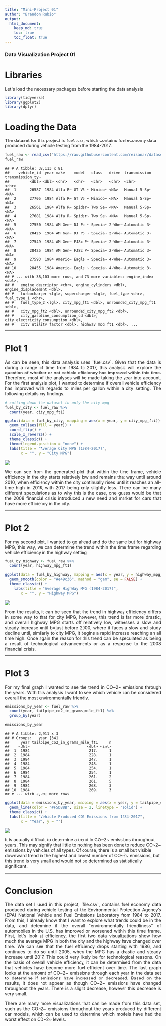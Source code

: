 ```yaml
---
title: "Mini-Project 01"
author: "Brandon Rubio"
output: 
  html_document:
    keep_md: true
    toc: true
    toc_float: true
---
```


### Data Visualization Project 01

# Libraries
Let's load the necessary packages before starting the data analysis


```r
library(tidyverse)
library(ggplot2)
library(dplyr)
```


# Loading the Data
The dataset for this project is `fuel.csv`, which contains fuel economy data produced during vehicle testing from the 1984-2017. 


```r
fuel_raw <- read_csv("https://raw.githubusercontent.com/reisanar/datasets/master/fuel.csv")
fuel_raw
```

```
## # A tibble: 38,113 x 81
##    vehicle_id  year make    model   class   drive  transmission transmission_ty~
##         <dbl> <dbl> <chr>   <chr>   <chr>   <chr>  <chr>        <chr>           
##  1      26587  1984 Alfa R~ GT V6 ~ Minico~ <NA>   Manual 5-Sp~ <NA>            
##  2      27705  1984 Alfa R~ GT V6 ~ Minico~ <NA>   Manual 5-Sp~ <NA>            
##  3      26561  1984 Alfa R~ Spider~ Two Se~ <NA>   Manual 5-Sp~ <NA>            
##  4      27681  1984 Alfa R~ Spider~ Two Se~ <NA>   Manual 5-Sp~ <NA>            
##  5      27550  1984 AM Gen~ DJ Po ~ Specia~ 2-Whe~ Automatic 3~ <NA>            
##  6      28426  1984 AM Gen~ DJ Po ~ Specia~ 2-Whe~ Automatic 3~ <NA>            
##  7      27549  1984 AM Gen~ FJ8c P~ Specia~ 2-Whe~ Automatic 3~ <NA>            
##  8      28425  1984 AM Gen~ FJ8c P~ Specia~ 2-Whe~ Automatic 3~ <NA>            
##  9      27593  1984 Americ~ Eagle ~ Specia~ 4-Whe~ Automatic 3~ <NA>            
## 10      28455  1984 Americ~ Eagle ~ Specia~ 4-Whe~ Automatic 3~ <NA>            
## # ... with 38,103 more rows, and 73 more variables: engine_index <dbl>,
## #   engine_descriptor <chr>, engine_cylinders <dbl>, engine_displacement <dbl>,
## #   turbocharger <lgl>, supercharger <lgl>, fuel_type <chr>, fuel_type_1 <chr>,
## #   fuel_type_2 <lgl>, city_mpg_ft1 <dbl>, unrounded_city_mpg_ft1 <dbl>,
## #   city_mpg_ft2 <dbl>, unrounded_city_mpg_ft2 <dbl>,
## #   city_gasoline_consumption_cd <dbl>, city_electricity_consumption <dbl>,
## #   city_utility_factor <dbl>, highway_mpg_ft1 <dbl>, ...
```

---

# Plot 1

<p style='text-align: justify;'>As can be seen, this data analysis uses `fuel.csv`. Given that the data is during a range of time from 1984 to 2017, this analysis will explore the question of whether or not vehicle efficiency has improved within this time. Therefore, most of the analyses will be made taking the year into account. For the first analysis plot, I wanted to determine if overall vehicle efficiency has improved with regards to miles per gallon within a city setting. The following details my findings.</p>


```r
# cutting down the dataset to only the city mpg
fuel_by_city <- fuel_raw %>%
  count(year, city_mpg_ft1)
```



```r
ggplot(data = fuel_by_city, mapping = aes(x = year, y = city_mpg_ft1)) + 
  geom_col(aes(fill = year)) +
  coord_flip() + 
  scale_x_reverse() +
  theme_classic() +
  theme(legend.position = "none") +
  labs(title = "Average City MPG (1984-2017)",
       x = "", y = "City MPG")
```

![](rubio_project_01_files/figure-html/unnamed-chunk-4-1.png)<!-- -->

<p style='text-align: justify;'>We can see from the generated plot that within the time frame, vehicle efficiency in the city starts relatively low and remains that way until around 2010, when efficiency within the city continually rises until it reaches an all-time high in 2016, with 2017 being only slightly less. There can be many different speculations as to why this is the case, one guess would be that the 2008 financial crisis introduced a new need and market for cars that have more efficiency in the city.</p>

---

# Plot 2

<p style='text-align: justify;'>For my second plot, I wanted to go ahead and do the same but for highway MPG, this way, we can determine the trend within the time frame regarding vehicle efficiency in the highway setting</p>


```r
fuel_by_highway <- fuel_raw %>%
  count(year, highway_mpg_ft1)
```


```r
ggplot(data = fuel_by_highway, mapping = aes(x = year, y = highway_mpg_ft1)) + 
  geom_smooth(color = "#e49c36", method = "gam", se = FALSE) +
  theme_classic() +
    labs(title = "Average HighWay MPG (1984-2017)",
       x = "", y = "Highway MPG")
```

![](rubio_project_01_files/figure-html/unnamed-chunk-6-1.png)<!-- -->

<p style='text-align: justify;'>From the results, it can be seen that the trend in highway efficiency differs in some way to that for city MPG, however, this trend is far more drastic, and overall highway MPG starts off relatively low, witnesses a slow and steady increase until b=just before 2000, where it faces a slow and study decline until, similarly to city MPG, it begins a rapid increase reaching an all time high. Once again the reason for this trend can be speculated as being a result of technological advancements or as a response to the 2008 financial crisis.</p>

---

# Plot 3

<p style='text-align: justify;'>For my final graph I wanted to see the trend in CO~2~ emissions through the years. With this analysis I want to see which vehicle can be considered overall the most environmentally friendly.</p>



```r
emissions_by_year <- fuel_raw %>%
  count(year, tailpipe_co2_in_grams_mile_ft1) %>%
  group_by(year) 

emissions_by_year
```

```
## # A tibble: 2,911 x 3
## # Groups:   year [34]
##     year tailpipe_co2_in_grams_mile_ft1     n
##    <dbl>                          <dbl> <int>
##  1  1984                           217.     1
##  2  1984                           228.     1
##  3  1984                           247.     1
##  4  1984                           248.     1
##  5  1984                           254.     1
##  6  1984                           254.     1
##  7  1984                           261.     2
##  8  1984                           261.     5
##  9  1984                           268.     3
## 10  1984                           269.     3
## # ... with 2,901 more rows
```



```r
ggplot(data = emissions_by_year, mapping = aes(x = year, y = tailpipe_co2_in_grams_mile_ft1)) +
  geom_line(color = "#F5DB8B", size = 2, linetype = "solid") +
  theme_classic() +
  labs(title = "Vehicle Produced CO2 Emissions from 1984-2017",
       x = "Year", y = "")
```

![](rubio_project_01_files/figure-html/unnamed-chunk-8-1.png)<!-- -->

It is actually difficult to determine a trend in CO~2~ emissions throughout years. This may signify that little to nothing has been done to reduce CO~2~ emissions by vehicles of all types. Of course, there is a small but visible downward trend in the highest and lowest number of CO~2~ emissions, but this trend is very small and would not be determined as statistically significant.

---

# Conclusion

<p style='text-align: justify;'>The data set I used in this project, `file.csv`, contains fuel economy data produced during vehicle testing at the Environmental Protection Agency’s (EPA) National Vehicle and Fuel Emissions Laboratory from 1984 to 2017. From this, I already know that I want to explore what trends could be in the data, and determine if the overall "environmentally friendliness" of automobiles in the U.S. has improved or worsened within this time frame. First, let's look at efficiency, the first two data visualizations show how much the average MPG in both the city and the highway have changed over time. We can see that the fuel efficiency drops starting with 1986, and continues to do so until 2005, when the MPG has a drastic and steady increase until 2017. This could very likely be for technological reasons. On the basis of overall vehicle efficiency, it can be determined from the data that vehicles have become more fuel efficient over time. The last graph looks at the amount of CO~2~ emissions through each year in the data set to determine if emissions have increased or decreased. Based on the results, it does not appear as though CO~2~ emissions have changed throughout the years. There is a slight decrease, however this decrease is very small.</p>

<p style='text-align: justify;'>There are many more visualizations that can be made from this data set, such as the CO~2~ emissions throughout the years produced by different car models, which can be used to determine which models have had the worst effect on CO~2~ levels.</p>
